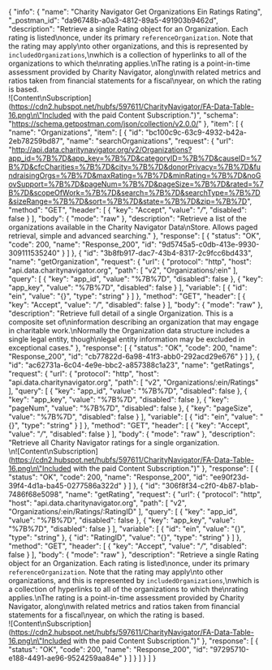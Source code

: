 {
  "info": {
    "name": "Charity Navigator Get Organizations Ein Ratings Rating",
    "_postman_id": "da96748b-a0a3-4812-89a5-491903b9462d",
    "description": "Retrieve a single Rating object for an Organization. Each rating is listed\nonce, under its primary `referenceOrganization`. Note that the rating may apply\nto other organizations, and this is represented by `includedOrganizations`,\nwhich is a collection of hyperlinks to all of the organizations to which the\nrating applies.\nThe rating is a point-in-time assessment provided by Charity Navigator, along\nwith related metrics and ratios taken from financial statements for a fiscal\nyear, on which the rating is based. <br/> ![Content\nSubscription](https://cdn2.hubspot.net/hubfs/597611/CharityNavigator/FA-Data-Table-16.png\n\"Included with the paid Content Subscription.\")",
    "schema": "https://schema.getpostman.com/json/collection/v2.0.0/"
  },
  "item": [
    {
      "name": "Organizations",
      "item": [
        {
          "id": "bc100c9c-63c9-4932-b42a-2eb78259bd87",
          "name": "searchOrganizations",
          "request": {
            "url": "http://api.data.charitynavigator.org/v2/Organizations?app_id=%7B%7D&app_key=%7B%7D&categoryID=%7B%7D&causeID=%7B%7D&cfcCharities=%7B%7D&city=%7B%7D&donorPrivacy=%7B%7D&fundraisingOrgs=%7B%7D&maxRating=%7B%7D&minRating=%7B%7D&noGovSupport=%7B%7D&pageNum=%7B%7D&pageSize=%7B%7D&rated=%7B%7D&scopeOfWork=%7B%7D&search=%7B%7D&searchType=%7B%7D&sizeRange=%7B%7D&sort=%7B%7D&state=%7B%7D&zip=%7B%7D",
            "method": "GET",
            "header": [
              {
                "key": "Accept",
                "value": "*/*",
                "disabled": false
              }
            ],
            "body": {
              "mode": "raw"
            },
            "description": "Retrieve a list of the organizations available in the Charity Navigator Data\nStore. Allows paged retrieval, simple and advanced searching."
          },
          "response": [
            {
              "status": "OK",
              "code": 200,
              "name": "Response_200",
              "id": "9d5745a5-c0db-413e-9930-309111535240"
            }
          ]
        },
        {
          "id": "3b8fb917-dac7-43b4-8317-2c9fcc6bd433",
          "name": "getOrganization",
          "request": {
            "url": {
              "protocol": "http",
              "host": "api.data.charitynavigator.org",
              "path": [
                "v2",
                "Organizations/:ein"
              ],
              "query": [
                {
                  "key": "app_id",
                  "value": "%7B%7D",
                  "disabled": false
                },
                {
                  "key": "app_key",
                  "value": "%7B%7D",
                  "disabled": false
                }
              ],
              "variable": [
                {
                  "id": "ein",
                  "value": "{}",
                  "type": "string"
                }
              ]
            },
            "method": "GET",
            "header": [
              {
                "key": "Accept",
                "value": "*/*",
                "disabled": false
              }
            ],
            "body": {
              "mode": "raw"
            },
            "description": "Retrieve full detail of a single Organization. This is a composite set of\ninformation describing an organization that may engage in charitable work.\nNormally the Organization data structure includes a single legal entity, though\nlegal entity information may be excluded in exceptional cases."
          },
          "response": [
            {
              "status": "OK",
              "code": 200,
              "name": "Response_200",
              "id": "cb77822d-6a98-41f3-abb0-292acd29e676"
            }
          ]
        },
        {
          "id": "ac62731a-6c04-4e9e-bbc2-a857388c1a23",
          "name": "getRatings",
          "request": {
            "url": {
              "protocol": "http",
              "host": "api.data.charitynavigator.org",
              "path": [
                "v2",
                "Organizations/:ein/Ratings"
              ],
              "query": [
                {
                  "key": "app_id",
                  "value": "%7B%7D",
                  "disabled": false
                },
                {
                  "key": "app_key",
                  "value": "%7B%7D",
                  "disabled": false
                },
                {
                  "key": "pageNum",
                  "value": "%7B%7D",
                  "disabled": false
                },
                {
                  "key": "pageSize",
                  "value": "%7B%7D",
                  "disabled": false
                }
              ],
              "variable": [
                {
                  "id": "ein",
                  "value": "{}",
                  "type": "string"
                }
              ]
            },
            "method": "GET",
            "header": [
              {
                "key": "Accept",
                "value": "*/*",
                "disabled": false
              }
            ],
            "body": {
              "mode": "raw"
            },
            "description": "Retrieve all Charity Navigator ratings for a single organization. <br/>\n![Content\nSubscription](https://cdn2.hubspot.net/hubfs/597611/CharityNavigator/FA-Data-Table-16.png\n\"Included with the paid Content Subscription.\")"
          },
          "response": [
            {
              "status": "OK",
              "code": 200,
              "name": "Response_200",
              "id": "ee90f23d-39f4-4d1a-ba45-0277586a322d"
            }
          ]
        },
        {
          "id": "306f8f34-c2f0-4b87-b1ab-7486f68e5098",
          "name": "getRating",
          "request": {
            "url": {
              "protocol": "http",
              "host": "api.data.charitynavigator.org",
              "path": [
                "v2",
                "Organizations/:ein/Ratings/:RatingID"
              ],
              "query": [
                {
                  "key": "app_id",
                  "value": "%7B%7D",
                  "disabled": false
                },
                {
                  "key": "app_key",
                  "value": "%7B%7D",
                  "disabled": false
                }
              ],
              "variable": [
                {
                  "id": "ein",
                  "value": "{}",
                  "type": "string"
                },
                {
                  "id": "RatingID",
                  "value": "{}",
                  "type": "string"
                }
              ]
            },
            "method": "GET",
            "header": [
              {
                "key": "Accept",
                "value": "*/*",
                "disabled": false
              }
            ],
            "body": {
              "mode": "raw"
            },
            "description": "Retrieve a single Rating object for an Organization. Each rating is listed\nonce, under its primary `referenceOrganization`. Note that the rating may apply\nto other organizations, and this is represented by `includedOrganizations`,\nwhich is a collection of hyperlinks to all of the organizations to which the\nrating applies.\nThe rating is a point-in-time assessment provided by Charity Navigator, along\nwith related metrics and ratios taken from financial statements for a fiscal\nyear, on which the rating is based. <br/> ![Content\nSubscription](https://cdn2.hubspot.net/hubfs/597611/CharityNavigator/FA-Data-Table-16.png\n\"Included with the paid Content Subscription.\")"
          },
          "response": [
            {
              "status": "OK",
              "code": 200,
              "name": "Response_200",
              "id": "97295710-e188-4491-ae96-9524259aa84e"
            }
          ]
        }
      ]
    }
  ]
}